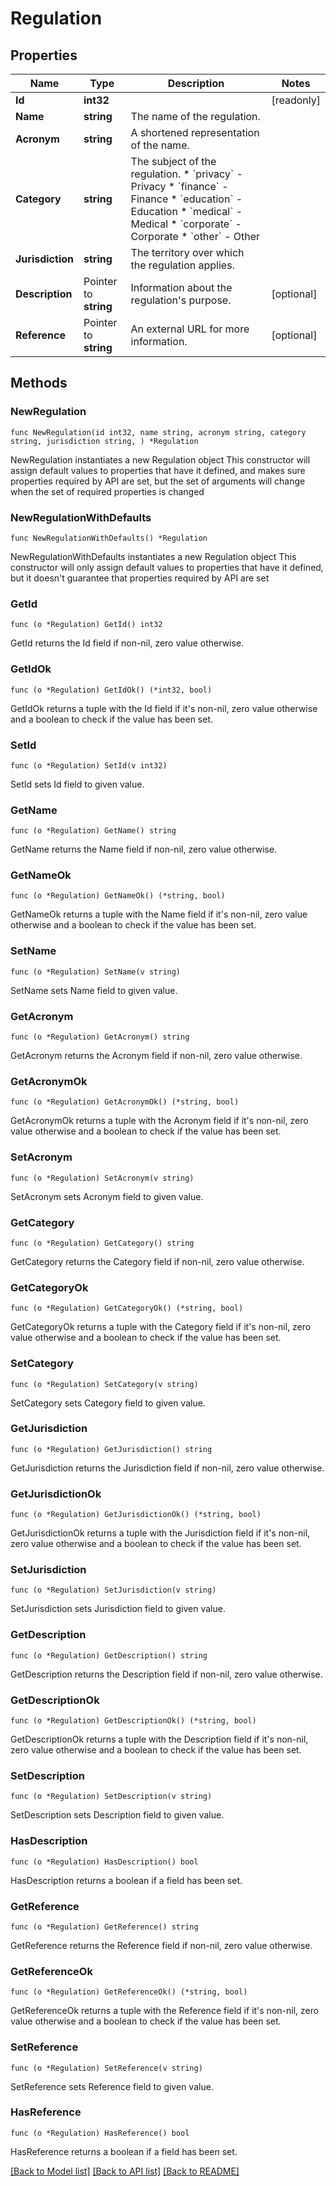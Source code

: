 # Regulation

## Properties

Name | Type | Description | Notes
------------ | ------------- | ------------- | -------------
**Id** | **int32** |  | [readonly] 
**Name** | **string** | The name of the regulation. | 
**Acronym** | **string** | A shortened representation of the name. | 
**Category** | **string** | The subject of the regulation.  * &#x60;privacy&#x60; - Privacy * &#x60;finance&#x60; - Finance * &#x60;education&#x60; - Education * &#x60;medical&#x60; - Medical * &#x60;corporate&#x60; - Corporate * &#x60;other&#x60; - Other | 
**Jurisdiction** | **string** | The territory over which the regulation applies. | 
**Description** | Pointer to **string** | Information about the regulation&#39;s purpose. | [optional] 
**Reference** | Pointer to **string** | An external URL for more information. | [optional] 

## Methods

### NewRegulation

`func NewRegulation(id int32, name string, acronym string, category string, jurisdiction string, ) *Regulation`

NewRegulation instantiates a new Regulation object
This constructor will assign default values to properties that have it defined,
and makes sure properties required by API are set, but the set of arguments
will change when the set of required properties is changed

### NewRegulationWithDefaults

`func NewRegulationWithDefaults() *Regulation`

NewRegulationWithDefaults instantiates a new Regulation object
This constructor will only assign default values to properties that have it defined,
but it doesn't guarantee that properties required by API are set

### GetId

`func (o *Regulation) GetId() int32`

GetId returns the Id field if non-nil, zero value otherwise.

### GetIdOk

`func (o *Regulation) GetIdOk() (*int32, bool)`

GetIdOk returns a tuple with the Id field if it's non-nil, zero value otherwise
and a boolean to check if the value has been set.

### SetId

`func (o *Regulation) SetId(v int32)`

SetId sets Id field to given value.


### GetName

`func (o *Regulation) GetName() string`

GetName returns the Name field if non-nil, zero value otherwise.

### GetNameOk

`func (o *Regulation) GetNameOk() (*string, bool)`

GetNameOk returns a tuple with the Name field if it's non-nil, zero value otherwise
and a boolean to check if the value has been set.

### SetName

`func (o *Regulation) SetName(v string)`

SetName sets Name field to given value.


### GetAcronym

`func (o *Regulation) GetAcronym() string`

GetAcronym returns the Acronym field if non-nil, zero value otherwise.

### GetAcronymOk

`func (o *Regulation) GetAcronymOk() (*string, bool)`

GetAcronymOk returns a tuple with the Acronym field if it's non-nil, zero value otherwise
and a boolean to check if the value has been set.

### SetAcronym

`func (o *Regulation) SetAcronym(v string)`

SetAcronym sets Acronym field to given value.


### GetCategory

`func (o *Regulation) GetCategory() string`

GetCategory returns the Category field if non-nil, zero value otherwise.

### GetCategoryOk

`func (o *Regulation) GetCategoryOk() (*string, bool)`

GetCategoryOk returns a tuple with the Category field if it's non-nil, zero value otherwise
and a boolean to check if the value has been set.

### SetCategory

`func (o *Regulation) SetCategory(v string)`

SetCategory sets Category field to given value.


### GetJurisdiction

`func (o *Regulation) GetJurisdiction() string`

GetJurisdiction returns the Jurisdiction field if non-nil, zero value otherwise.

### GetJurisdictionOk

`func (o *Regulation) GetJurisdictionOk() (*string, bool)`

GetJurisdictionOk returns a tuple with the Jurisdiction field if it's non-nil, zero value otherwise
and a boolean to check if the value has been set.

### SetJurisdiction

`func (o *Regulation) SetJurisdiction(v string)`

SetJurisdiction sets Jurisdiction field to given value.


### GetDescription

`func (o *Regulation) GetDescription() string`

GetDescription returns the Description field if non-nil, zero value otherwise.

### GetDescriptionOk

`func (o *Regulation) GetDescriptionOk() (*string, bool)`

GetDescriptionOk returns a tuple with the Description field if it's non-nil, zero value otherwise
and a boolean to check if the value has been set.

### SetDescription

`func (o *Regulation) SetDescription(v string)`

SetDescription sets Description field to given value.

### HasDescription

`func (o *Regulation) HasDescription() bool`

HasDescription returns a boolean if a field has been set.

### GetReference

`func (o *Regulation) GetReference() string`

GetReference returns the Reference field if non-nil, zero value otherwise.

### GetReferenceOk

`func (o *Regulation) GetReferenceOk() (*string, bool)`

GetReferenceOk returns a tuple with the Reference field if it's non-nil, zero value otherwise
and a boolean to check if the value has been set.

### SetReference

`func (o *Regulation) SetReference(v string)`

SetReference sets Reference field to given value.

### HasReference

`func (o *Regulation) HasReference() bool`

HasReference returns a boolean if a field has been set.


[[Back to Model list]](../README.md#documentation-for-models) [[Back to API list]](../README.md#documentation-for-api-endpoints) [[Back to README]](../README.md)


